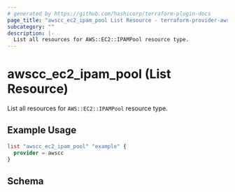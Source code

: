 ```yaml
---
# generated by https://github.com/hashicorp/terraform-plugin-docs
page_title: "awscc_ec2_ipam_pool List Resource - terraform-provider-awscc"
subcategory: ""
description: |-
  List all resources for AWS::EC2::IPAMPool resource type.
---
```


# awscc_ec2_ipam_pool (List Resource)

List all resources for `AWS::EC2::IPAMPool` resource type.

## Example Usage

```terraform
list "awscc_ec2_ipam_pool" "example" {
  provider = awscc
}
```

<!-- schema generated by tfplugindocs -->
## Schema
